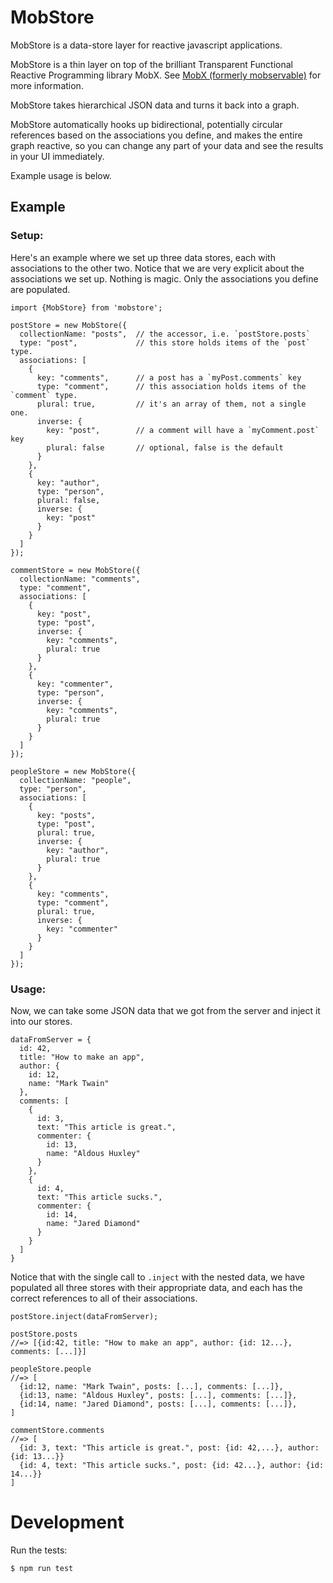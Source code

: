 # MobStore

MobStore is a data-store layer for reactive javascript applications.

MobStore is a thin layer on top of the brilliant Transparent Functional Reactive Programming library MobX. See [MobX (formerly mobservable)](http://mobxjs.github.io/mobx/) for more information.

MobStore takes hierarchical JSON data and turns it back into a graph.

MobStore automatically hooks up bidirectional, potentially circular references based on the associations you define, and makes the entire graph reactive, so you can change any part of your data and see the results in your UI immediately.

Example usage is below.


## Example

### Setup:

Here's an example where we set up three data stores, each with associations to the other two. Notice that we are very explicit about the associations we set up. Nothing is magic. Only the associations you define are populated.

    import {MobStore} from 'mobstore';

    postStore = new MobStore({
      collectionName: "posts",  // the accessor, i.e. `postStore.posts`
      type: "post",             // this store holds items of the `post` type.
      associations: [
        {
          key: "comments",      // a post has a `myPost.comments` key
          type: "comment",      // this association holds items of the `comment` type.
          plural: true,         // it's an array of them, not a single one.
          inverse: {
            key: "post",        // a comment will have a `myComment.post` key
            plural: false       // optional, false is the default
          }
        },
        {
          key: "author",
          type: "person",
          plural: false,
          inverse: {
            key: "post"
          }
        }
      ]
    });

    commentStore = new MobStore({
      collectionName: "comments",
      type: "comment",
      associations: [
        {
          key: "post",
          type: "post",
          inverse: {
            key: "comments",
            plural: true
          }
        },
        {
          key: "commenter",
          type: "person",
          inverse: {
            key: "comments",
            plural: true
          }
        }
      ]
    });

    peopleStore = new MobStore({
      collectionName: "people",
      type: "person",
      associations: [
        {
          key: "posts",
          type: "post",
          plural: true,
          inverse: {
            key: "author",
            plural: true
          }
        },
        {
          key: "comments",
          type: "comment",
          plural: true,
          inverse: {
            key: "commenter"
          }
        }
      ]
    });


### Usage:

Now, we can take some JSON data that we got from the server and inject it into our stores.

    dataFromServer = {
      id: 42,
      title: "How to make an app",
      author: {
        id: 12,
        name: "Mark Twain"
      },
      comments: [
        {
          id: 3,
          text: "This article is great.",
          commenter: {
            id: 13,
            name: "Aldous Huxley"
          }
        },
        {
          id: 4,
          text: "This article sucks.",
          commenter: {
            id: 14,
            name: "Jared Diamond"
          }
        }
      ]
    }


Notice that with the single call to `.inject` with the nested data, we have populated all three stores with their appropriate data, and each has the correct references to all of their associations.

    postStore.inject(dataFromServer);

    postStore.posts
    //=> [{id:42, title: "How to make an app", author: {id: 12...}, comments: [...]}]

    peopleStore.people
    //=> [
      {id:12, name: "Mark Twain", posts: [...], comments: [...]},
      {id:13, name: "Aldous Huxley", posts: [...], comments: [...]},
      {id:14, name: "Jared Diamond", posts: [...], comments: [...]},
    ]

    commentStore.comments
    //=> [
      {id: 3, text: "This article is great.", post: {id: 42,...}, author: {id: 13...}}
      {id: 4, text: "This article sucks.", post: {id: 42...}, author: {id: 14...}}
    ]



# Development

Run the tests:

    $ npm run test

